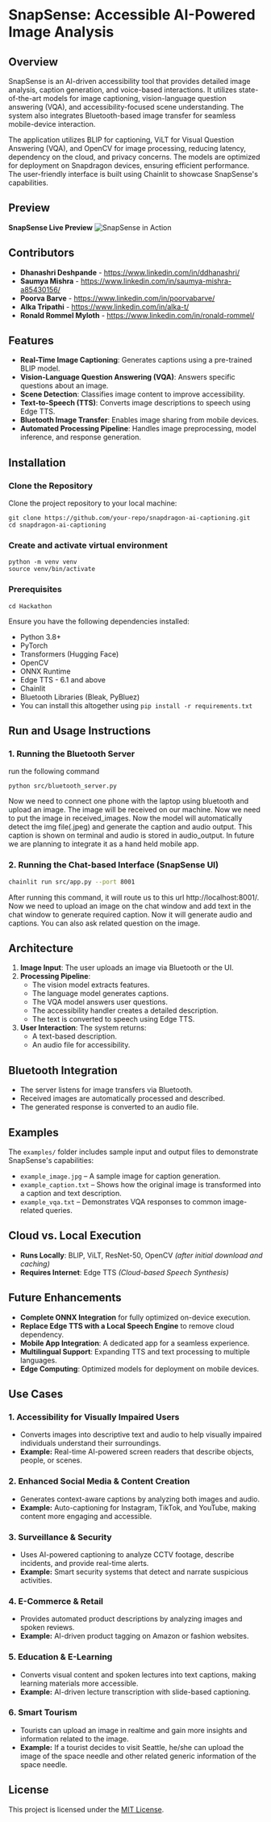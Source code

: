 # SnapSense: Accessible AI-Powered Image Analysis

## Overview
SnapSense is an AI-driven accessibility tool that provides detailed image analysis, caption generation, and voice-based interactions. It utilizes state-of-the-art models for image captioning, vision-language question answering (VQA), and accessibility-focused scene understanding. The system also integrates Bluetooth-based image transfer for seamless mobile-device interaction.

The application utilizes BLIP for captioning, ViLT for Visual Question Answering (VQA), and OpenCV for image processing, reducing latency, dependency on the cloud, and privacy concerns. The models are optimized for deployment on Snapdragon devices, ensuring efficient performance. The user-friendly interface is built using Chainlit to showcase SnapSense's capabilities.

## Preview
**SnapSense Live Preview**
![SnapSense in Action](assets/snapsense_demo.gif)

## Contributors
- **Dhanashri Deshpande** - https://www.linkedin.com/in/ddhanashri/
- **Saumya Mishra** - https://www.linkedin.com/in/saumya-mishra-a85430156/
- **Poorva Barve** - https://www.linkedin.com/in/poorvabarve/
- **Alka Tripathi** - https://www.linkedin.com/in/alka-t/
- **Ronald Rommel Myloth** - https://www.linkedin.com/in/ronald-rommel/
  
## Features
- **Real-Time Image Captioning**: Generates captions using a pre-trained BLIP model.
- **Vision-Language Question Answering (VQA)**: Answers specific questions about an image.
- **Scene Detection**: Classifies image content to improve accessibility.
- **Text-to-Speech (TTS)**: Converts image descriptions to speech using Edge TTS.
- **Bluetooth Image Transfer**: Enables image sharing from mobile devices.
- **Automated Processing Pipeline**: Handles image preprocessing, model inference, and response generation.

## Installation

### Clone the Repository
Clone the project repository to your local machine:
```
git clone https://github.com/your-repo/snapdragon-ai-captioning.git
cd snapdragon-ai-captioning
```
### Create and activate virtual environment
```
python -m venv venv
source venv/bin/activate
```

### Prerequisites

```
cd Hackathon
```

Ensure you have the following dependencies installed:
- Python 3.8+
- PyTorch
- Transformers (Hugging Face)
- OpenCV
- ONNX Runtime
- Edge TTS - 6.1 and above
- Chainlit
- Bluetooth Libraries (Bleak, PyBluez)
- You can install this altogether using  ```pip install -r requirements.txt```

## Run and Usage Instructions

### 1. Running the Bluetooth Server

run the following command
```
python src/bluetooth_server.py
```
Now we need to connect one phone with the laptop using bluetooth and upload an image. The image will be received on our machine. Now we need to put the image in received_images. Now the model will automatically detect the img file(.jpeg) and generate the caption and audio output. This caption is shown on terminal and audio is stored in audio_output. In future we are planning to integrate it as a hand held mobile app.


### 2. Running the Chat-based Interface (SnapSense UI)
```bash
chainlit run src/app.py --port 8001
```
After running this command, it will route us to this url http://localhost:8001/. Now we need to upload an image on the chat window and add text in the chat window to generate required caption. Now it will generate audio and captions. You can also ask related question on the image.

## Architecture
1. **Image Input**: The user uploads an image via Bluetooth or the UI.
2. **Processing Pipeline**:
   - The vision model extracts features.
   - The language model generates captions.
   - The VQA model answers user questions.
   - The accessibility handler creates a detailed description.
   - The text is converted to speech using Edge TTS.
3. **User Interaction**: The system returns:
   - A text-based description.
   - An audio file for accessibility.

## Bluetooth Integration
- The server listens for image transfers via Bluetooth.
- Received images are automatically processed and described.
- The generated response is converted to an audio file.

## Examples
The `examples/` folder includes sample input and output files to demonstrate SnapSense's capabilities:
- `example_image.jpg` – A sample image for caption generation.
- `example_caption.txt` – Shows how the original image is transformed into a caption and text description.
- `example_vqa.txt` – Demonstrates VQA responses to common image-related queries.


## Cloud vs. Local Execution
- **Runs Locally**: BLIP, ViLT, ResNet-50, OpenCV *(after initial download and caching)*
- **Requires Internet**: Edge TTS *(Cloud-based Speech Synthesis)*

## Future Enhancements
- **Complete ONNX Integration** for fully optimized on-device execution.
- **Replace Edge TTS with a Local Speech Engine** to remove cloud dependency.
- **Mobile App Integration**: A dedicated app for a seamless experience.
- **Multilingual Support**: Expanding TTS and text processing to multiple languages.
- **Edge Computing**: Optimized models for deployment on mobile devices.

## Use Cases
### 1. Accessibility for Visually Impaired Users
- Converts images into descriptive text and audio to help visually impaired individuals understand their surroundings.
- **Example:** Real-time AI-powered screen readers that describe objects, people, or scenes.

### 2. Enhanced Social Media & Content Creation
- Generates context-aware captions by analyzing both images and audio.
- **Example:** Auto-captioning for Instagram, TikTok, and YouTube, making content more engaging and accessible.

### 3. Surveillance & Security
- Uses AI-powered captioning to analyze CCTV footage, describe incidents, and provide real-time alerts.
- **Example:** Smart security systems that detect and narrate suspicious activities.

### 4. E-Commerce & Retail
- Provides automated product descriptions by analyzing images and spoken reviews.
- **Example:** AI-driven product tagging on Amazon or fashion websites.

### 5. Education & E-Learning
- Converts visual content and spoken lectures into text captions, making learning materials more accessible.
- **Example:** AI-driven lecture transcription with slide-based captioning.

### 6. Smart Tourism
- Tourists can upload an image in realtime and gain more insights and information related to the image. 
- **Example:** If a tourist decides to visit Seattle, he/she can upload the image of the space needle and other related generic information of the space needle. 

## License
This project is licensed under the [MIT License](../LICENSE).

